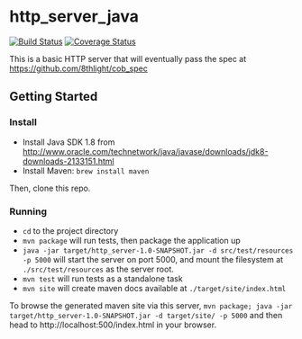 # http_server_java

[![Build Status](https://travis-ci.org/rickerbh/http_server_java.svg?branch=master)](https://travis-ci.org/rickerbh/http_server_java) [![Coverage Status](https://coveralls.io/repos/github/rickerbh/http_server_java/badge.svg?branch=master)](https://coveralls.io/github/rickerbh/http_server_java?branch=master)

This is a basic HTTP server that will eventually pass the spec at https://github.com/8thlight/cob_spec

## Getting Started

### Install

- Install Java SDK 1.8 from http://www.oracle.com/technetwork/java/javase/downloads/jdk8-downloads-2133151.html
- Install Maven: `brew install maven`

Then, clone this repo.

### Running

- `cd` to the project directory
- `mvn package` will run tests, then package the application up
- `java -jar target/http_server-1.0-SNAPSHOT.jar -d src/test/resources -p 5000` will start the server on port 5000, and mount the filesystem at `./src/test/resources` as the server root.
- `mvn test` will run tests as a standalone task
- `mvn site` will create maven docs available at `./target/site/index.html`

To browse the generated maven site via this server, `mvn package; java -jar target/http_server-1.0-SNAPSHOT.jar -d target/site/ -p 5000` and then head to http://localhost:500/index.html in your browser.




